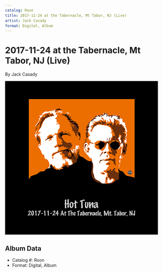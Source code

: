 ```yaml
---
catalog: Roon
title: 2017-11-24 at the Tabernacle, Mt Tabor, NJ (Live)
artist: Jack Casady
format: Digital, Album
---
```


# 2017-11-24 at the Tabernacle, Mt Tabor, NJ (Live)

By Jack Casady

![](../../assets/albumcovers/Jack_Casady-2017-11-24_at_the_Tabernacle__Mt_Tabor__NJ_Live.png)

## Album Data

- Catalog #: Roon
- Format: Digital, Album

